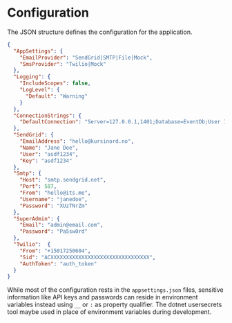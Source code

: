 # Configuration

The JSON structure defines the configuration for the application.

```json
{
  "AppSettings": {
    "EmailProvider": "SendGrid|SMTP|File|Mock",
    "SmsProvider": "Twilio|Mock"
  },
  "Logging": {
    "IncludeScopes": false,
    "LogLevel": {
      "Default": "Warning"
    }
  },
  "ConnectionStrings": {
    "DefaultConnection": "Server=127.0.0.1,1401;Database=EventDb;User ID=sa;Password=pass"
  },
  "SendGrid": {
    "EmailAddress": "hello@kursinord.no",
    "Name": "Jane Doe",
    "User": "asdf1234",
    "Key": "asdf1234"
  },
  "Smtp": {
    "Host": "smtp.sendgrid.net",
    "Port": 587,
    "From": "hello@its.me",
    "Username": "janedoe",
    "Password": "XUzTNrZm"
  },
  "SuperAdmin": {
    "Email": "admin@email.com",
    "Password": "Pa5sw0rd"
  },
  "Twilio":  {
    "From": "+15017250604",
    "Sid": "ACXXXXXXXXXXXXXXXXXXXXXXXXXXXXXXXX",
    "AuthToken": "auth_token"
  }
}
```

While most of the configuration rests in the `appsettings.json` files, sensitive information like API keys and passwords can reside in environment variables instead using `__` or `:` as property qualifier. The dotnet usersecrets tool maybe used in place of environment variables during development.
